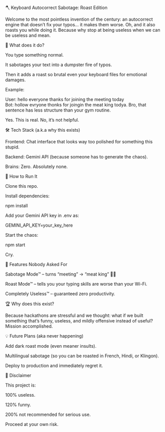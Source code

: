 🪓 Keyboard Autocorrect Sabotage: Roast Edition

Welcome to the most pointless invention of the century: an autocorrect engine that doesn’t fix your typos… it makes them worse.
Oh, and it also roasts you while doing it. Because why stop at being useless when we can be useless and mean.

🤡 What does it do?

You type something normal.

It sabotages your text into a dumpster fire of typos.

Then it adds a roast so brutal even your keyboard files for emotional damages.

Example:

User: hello everyone thanks for joining the meeting today  
Bot: hollow evryone thonks for joingin the meat king todya. Bro, that sentence 
has less structure than your gym routine.  


Yes. This is real. No, it’s not helpful.

🛠️ Tech Stack (a.k.a why this exists)

Frontend: Chat interface that looks way too polished for something this stupid.

Backend: Gemini API (because someone has to generate the chaos).

Brains: Zero. Absolutely none.

🚀 How to Run It

Clone this repo.

Install dependencies:

npm install


Add your Gemini API key in .env as:

GEMINI_API_KEY=your_key_here


Start the chaos:

npm start


Cry.

🧪 Features Nobody Asked For

Sabotage Mode™ – turns “meeting” → “meat king” 🍖👑

Roast Mode™ – tells you your typing skills are worse than your Wi-Fi.

Completely Useless™ – guaranteed zero productivity.

🏆 Why does this exist?

Because hackathons are stressful and we thought: what if we built something that’s funny, useless, and mildly offensive instead of useful?
Mission accomplished.

💡 Future Plans (aka never happening)

Add dark roast mode (even meaner insults).

Multilingual sabotage (so you can be roasted in French, Hindi, or Klingon).

Deploy to production and immediately regret it.

👑 Disclaimer

This project is:

100% useless.

120% funny.

200% not recommended for serious use.

Proceed at your own risk.
